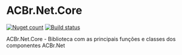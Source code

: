 ACBr.Net.Core
=============

[![Nuget count](http://img.shields.io/nuget/v/ACBr.Net.Core.svg)](https://www.nuget.org/packages/ACBr.Net.Core/) [![Build status](https://ci.appveyor.com/api/projects/status/67i6g4a3uhq0jpbn?svg=true)](https://ci.appveyor.com/project/rftd/acbr-net-core)


ACBr.Net.Core - Biblioteca com as principais funções e classes dos componentes ACBr.Net
